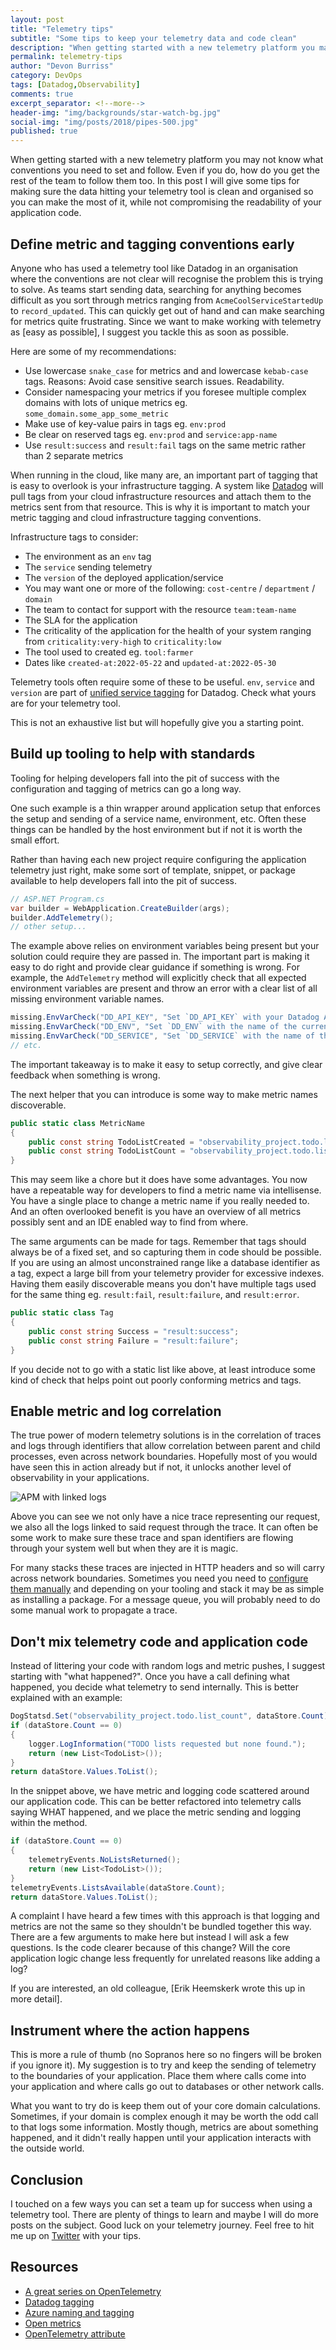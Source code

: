 ```yaml
---
layout: post
title: "Telemetry tips"
subtitle: "Some tips to keep your telemetry data and code clean"
description: "When getting started with a new telemetry platform you may not know what conventions you need to set and follow for metrics, logs, code, etc.. Even if you do, how do you get the rest of the team to follow them too."
permalink: telemetry-tips
author: "Devon Burriss"
category: DevOps
tags: [Datadog,Observability]
comments: true
excerpt_separator: <!--more-->
header-img: "img/backgrounds/star-watch-bg.jpg"
social-img: "img/posts/2018/pipes-500.jpg"
published: true
---
```

When getting started with a new telemetry platform you may not know what conventions you need to set and follow. Even if you do, how do you get the rest of the team to follow them too. In this post I will give some tips for making sure the data hitting your telemetry tool is clean and organised so you can make the most of it, while not compromising the readability of your application code.
<!--more-->
## Define metric and tagging conventions early

Anyone who has used a telemetry tool like Datadog in an organisation where the conventions are not clear will recognise the problem this is trying to solve. As teams start sending data, searching for anything becomes difficult as you sort through metrics ranging from `AcmeCoolServiceStartedUp` to `record_updated`. This can quickly get out of hand and can make searching for metrics quite frustrating. Since we want to make working with telemetry as [easy as possible], I suggest you tackle this as soon as possible.

Here are some of my recommendations:

- Use lowercase `snake_case` for metrics and and lowercase `kebab-case` tags. Reasons: Avoid case sensitive search issues. Readability.
- Consider namespacing your metrics if you foresee multiple complex domains with lots of unique metrics eg. `some_domain.some_app_some_metric`
- Make use of key-value pairs in tags eg. `env:prod`
- Be clear on reserved tags eg. `env:prod` and `service:app-name`
- Use `result:success` and `result:fail` tags on the same metric rather than 2 separate metrics

When running in the cloud, like many are, an important part of tagging that is easy to overlook is your infrastructure tagging. A system like [Datadog](https://docs.datadoghq.com/) will pull tags from your cloud infrastructure resources and attach them to the metrics sent from that resource. This is why it is important to match your metric tagging and cloud infrastructure tagging conventions.

Infrastructure tags to consider:

- The environment as an `env` tag
- The `service` sending telemetry
- The `version` of the deployed application/service
- You may want one or more of the following: `cost-centre` / `department` / `domain`
- The team to contact for support with the resource `team:team-name`
- The SLA for the application
- The criticality of the application for the health of your system ranging from `criticality:very-high` to `criticality:low`
- The tool used to created eg. `tool:farmer`
- Dates like `created-at:2022-05-22` and `updated-at:2022-05-30`

Telemetry tools often require some of these to be useful. `env`, `service` and `version` are part of [unified service tagging](https://docs.datadoghq.com/getting_started/tagging/unified_service_tagging) for Datadog. Check what yours are for your telemetry tool.

This is not an exhaustive list but will hopefully give you a starting point. 

## Build up tooling to help with standards

Tooling for helping developers fall into the pit of success with the configuration and tagging of metrics can go a long way.

One such example is a thin wrapper around application setup that enforces the setup and sending of a service name, environment, etc. Often these things can be handled by the host environment but if not it is worth the small effort.

Rather than having each new project require configuring the application telemetry just right, make some sort of template, snippet, or package available to help developers fall into the pit of success.

```csharp
// ASP.NET Program.cs
var builder = WebApplication.CreateBuilder(args);
builder.AddTelemetry();
// other setup...
```

The example above relies on environment variables being present but your solution could require they are passed in. The important part is making it easy to do right and provide clear guidance if something is wrong. For example, the `AddTelemetry` method will explicitly check that all expected environment variables are present and throw an error with a clear list of all missing environment variable names.

```csharp
missing.EnvVarCheck("DD_API_KEY", "Set `DD_API_KEY` with your Datadog API key.");
missing.EnvVarCheck("DD_ENV", "Set `DD_ENV` with the name of the current environment eg. prod");
missing.EnvVarCheck("DD_SERVICE", "Set `DD_SERVICE` with the name of this service.");
// etc.
```

The important takeaway is to make it easy to setup correctly, and give clear feedback when something is wrong.

The next helper that you can introduce is some way to make metric names discoverable.

```csharp
public static class MetricName
{
    public const string TodoListCreated = "observability_project.todo.list_created";
    public const string TodoListCount = "observability_project.todo.list_count";
}
```

This may seem like a chore but it does have some advantages. You now have a repeatable way for developers to find a metric name via intellisense. You have a single place to change a metric name if you really needed to. And an often overlooked benefit is you have an overview of all metrics possibly sent and an IDE enabled way to find from where.

The same arguments can be made for tags. Remember that tags should always be of a fixed set, and so capturing them in code should be possible. If you are using an almost unconstrained range like a database identifier as a tag, expect a large bill from your telemetry provider for excessive indexes. Having them easily discoverable means you don't have multiple tags used for the same thing eg. `result:fail`, `result:failure`, and `result:error`.

```csharp
public static class Tag
{
    public const string Success = "result:success";
    public const string Failure = "result:failure";
}
```

If you decide not to go with a static list like above, at least introduce some kind of check that helps point out poorly conforming metrics and tags.

## Enable metric and log correlation

The true power of modern telemetry solutions is in the correlation of traces and logs through identifiers that allow correlation between parent and child processes, even across network boundaries. Hopefully most of you would have seen this in action already but if not, it unlocks another level of observability in your applications.

![APM with linked logs](../img/posts/2022/2022-06-14-21-44-08.png)

Above you can see we not only have a nice trace representing our request, we also all the logs linked to said request through the trace. It can often be some work to make sure these trace and span identifiers are flowing through your system well but when they are it is magic.

For many stacks these traces are injected in HTTP headers and so will carry across network boundaries. Sometimes you need you need to [configure them manually](https://docs.datadoghq.com/tracing/connect_logs_and_traces/dotnet/?tab=serilog) and depending on your tooling and stack it may be as simple as installing a package. For a message queue, you will probably need to do some manual work to propagate a trace.

## Don't mix telemetry code and application code

Instead of littering your code with random logs and metric pushes, I suggest starting with "what happened?". Once you have a call defining what happened, you decide what telemetry to send internally. This is better explained with an example:

```csharp
DogStatsd.Set("observability_project.todo.list_count", dataStore.Count);
if (dataStore.Count == 0)
{
    logger.LogInformation("TODO lists requested but none found.");
    return (new List<TodoList>());
}
return dataStore.Values.ToList();
```

In the snippet above, we have metric and logging code scattered around our application code. This can be better refactored into telemetry calls saying WHAT happened, and we place the metric sending and logging within the method.

```csharp
if (dataStore.Count == 0)
{
    telemetryEvents.NoListsReturned();
    return (new List<TodoList>());
}
telemetryEvents.ListsAvailable(dataStore.Count);
return dataStore.Values.ToList();
```

A complaint I have heard a few times with this approach is that logging and metrics are not the same so they shouldn't be bundled together this way. There are a few arguments to make here but instead I will ask a few questions. Is the code clearer because of this change? Will the core application logic change less frequently for unrelated reasons like adding a log?

If you are interested, an old colleague, [Erik Heemskerk wrote this up in more detail].

## Instrument where the action happens

This is more a rule of thumb (no Sopranos here so no fingers will be broken if you ignore it). My suggestion is to try and keep the sending of telemetry to the boundaries of your application. Place them where calls come into your application and where calls go out to databases or other network calls.

What you want to try do is keep them out of your core domain calculations. Sometimes, if your domain is complex enough it may be worth the odd call to that logs some information. Mostly though, metrics are about something happened, and it didn't really happen until your application interacts with the outside world.

## Conclusion

I touched on a few ways you can set a team up for success when using a telemetry tool. There are plenty of things to learn and maybe I will do more posts on the subject. Good luck on your telemetry journey. Feel free to hit me up on [Twitter](https://twitter.com/DevonBurriss) with your tips.

## Resources

- [A great series on OpenTelemetry](https://jimmybogard.com/building-end-to-end-diagnostics-opentelemetry-integration/)
- [Datadog tagging](https://docs.datadoghq.com/getting_started/tagging/)
- [Azure naming and tagging](https://docs.microsoft.com/en-us/azure/cloud-adoption-framework/ready/azure-best-practices/naming-and-tagging)
- [Open metrics](https://opentelemetry.io/docs/reference/specification/metrics/semantic_conventions/)
- [OpenTelemetry attribute](https://opentelemetry.io/docs/reference/specification/common/attribute-naming/)